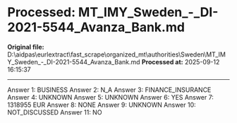 # Processed: MT_IMY_Sweden_-_DI-2021-5544_Avanza_Bank.md

**Original file:** D:\aidpas\eurlextract\fast_scrape\organized_mt\authorities\Sweden\MT_IMY_Sweden_-_DI-2021-5544_Avanza_Bank.md
**Processed at:** 2025-09-12 16:15:37

---

Answer 1: BUSINESS
Answer 2: N_A
Answer 3: FINANCE_INSURANCE
Answer 4: UNKNOWN
Answer 5: UNKNOWN
Answer 6: YES
Answer 7: 1318955 EUR
Answer 8: NONE
Answer 9: UNKNOWN
Answer 10: NOT_DISCUSSED
Answer 11: NO